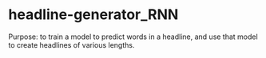 # headline-generator_RNN
Purpose: to train a model to predict words in a headline, and use that model to create headlines of various lengths.
